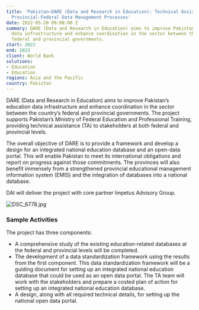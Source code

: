 ```yaml
---
title: 'Pakistan—DARE (Data and Research in Education): Technical Assistance to Strengthen
  Provincial-Federal Data Management Processes'
date: 2022-05-20 09:08:00 Z
summary: DARE (Data and Research in Education) aims to improve Pakistan’s education
  data infrastructure and enhance coordination in the sector between the country’s
  federal and provincial governments.
start: 2022
end: 2023
client: World Bank
solutions:
- Education
- Education
regions: Asia and the Pacific
country: Pakistan
---
```


DARE (Data and Research in Education) aims to improve Pakistan’s education data infrastructure and enhance coordination in the sector between the country’s federal and provincial governments. The project supports Pakistan’s Ministry of Federal Education and Professional Training, providing technical assistance (TA) to stakeholders at both federal and provincial levels. 

The overall objective of DARE is to provide a framework and develop a design for an integrated national education database and an open-data portal. This will enable Pakistan to meet its international obligations and report on progress against those commitments. The provinces will also benefit immensely from a strengthened provincial educational management information system (EMIS) and the integration of databases into a national database.

DAI will deliver the project with core partner Impetus Advisory Group.

![DSC_6778.jpg](/uploads/DSC_6778.jpg)

### Sample Activities

The project has three components:
* A comprehensive study of the existing education-related databases at the federal and provincial levels will be completed. 
* The development of a data standardization framework using the results from the first component. This data standardization framework will be a guiding document for setting up an integrated national education database that could be used as an open data portal. The TA team will work with the stakeholders and prepare a costed plan of action for setting up an integrated national education database.
* A design, along with all required technical details, for setting up the national open data portal. 


